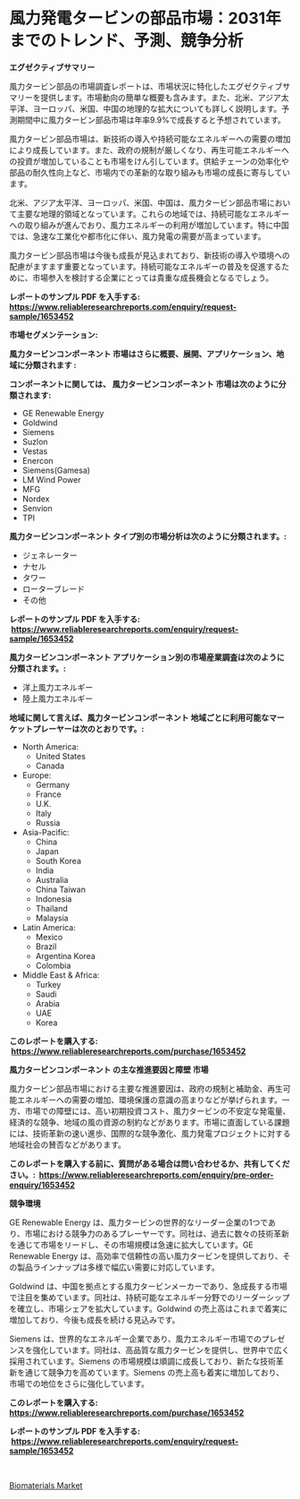 <p><h1>風力発電タービンの部品市場：2031年までのトレンド、予測、競争分析</h1></p><p><strong>エグゼクティブサマリー</strong></p>
<p><p>風力タービン部品の市場調査レポートは、市場状況に特化したエグゼクティブサマリーを提供します。市場動向の簡単な概要も含みます。また、北米、アジア太平洋、ヨーロッパ、米国、中国の地理的な拡大についても詳しく説明します。予測期間中に風力タービン部品市場は年率9.9%で成長すると予想されています。</p><p>風力タービン部品市場は、新技術の導入や持続可能なエネルギーへの需要の増加により成長しています。また、政府の規制が厳しくなり、再生可能エネルギーへの投資が増加していることも市場をけん引しています。供給チェーンの効率化や部品の耐久性向上など、市場内での革新的な取り組みも市場の成長に寄与しています。</p><p>北米、アジア太平洋、ヨーロッパ、米国、中国は、風力タービン部品市場において主要な地理的領域となっています。これらの地域では、持続可能なエネルギーへの取り組みが進んでおり、風力エネルギーの利用が増加しています。特に中国では、急速な工業化や都市化に伴い、風力発電の需要が高まっています。</p><p>風力タービン部品市場は今後も成長が見込まれており、新技術の導入や環境への配慮がますます重要となっています。持続可能なエネルギーの普及を促進するために、市場参入を検討する企業にとっては貴重な成長機会となるでしょう。</p></p>
<p><strong>レポートのサンプル PDF を入手する: <a href="https://www.reliableresearchreports.com/enquiry/request-sample/1653452">https://www.reliableresearchreports.com/enquiry/request-sample/1653452</a></strong></p>
<p><strong>市場セグメンテーション:</strong></p>
<p><strong> 風力タービンコンポーネント 市場はさらに概要、展開、アプリケーション、地域に分類されます :</strong></p>
<p><strong>コンポーネントに関しては、 風力タービンコンポーネント 市場は次のように分類されます: &nbsp;</strong></p>
<p><ul><li>GE Renewable Energy</li><li>Goldwind</li><li>Siemens</li><li>Suzlon</li><li>Vestas</li><li>Enercon</li><li>Siemens(Gamesa)</li><li>LM Wind Power</li><li>MFG</li><li>Nordex</li><li>Senvion</li><li>TPI</li></ul></p>
<p><strong> 風力タービンコンポーネント タイプ別の市場分析は次のように分類されます。:</strong></p>
<p><ul><li>ジェネレーター</li><li>ナセル</li><li>タワー</li><li>ローターブレード</li><li>その他</li></ul></p>
<p><strong>レポートのサンプル PDF を入手する: &nbsp;<a href="https://www.reliableresearchreports.com/enquiry/request-sample/1653452">https://www.reliableresearchreports.com/enquiry/request-sample/1653452</a></strong></p>
<p><strong> 風力タービンコンポーネント アプリケーション別の市場産業調査は次のように分類されます。:</strong></p>
<p><ul><li>洋上風力エネルギー</li><li>陸上風力エネルギー</li></ul></p>
<p><strong>地域に関して言えば、風力タービンコンポーネント 地域ごとに利用可能なマーケットプレーヤーは次のとおりです。:</strong></p>
<p><ul>
    <li>
        North America:
        <ul>
            <li>United States</li>
            <li>Canada</li>
        </ul>
    </li>
    <li>
        Europe:
        <ul>
            <li>Germany</li>
            <li>France</li>
            <li>U.K.</li>
            <li>Italy</li>
            <li>Russia</li>
        </ul>
    </li>
    <li>
        Asia-Pacific:
        <ul>
            <li>China</li>
            <li>Japan</li>
            <li>South Korea</li>
            <li>India</li>
            <li>Australia</li>
            <li>China Taiwan</li>
            <li>Indonesia</li>
            <li>Thailand</li>
            <li>Malaysia</li>
        </ul>
    </li>
    <li>
        Latin America:
        <ul>
            <li>Mexico</li>
            <li>Brazil</li>
            <li>Argentina Korea</li>
            <li>Colombia</li>
        </ul>
    </li>
    <li>
        Middle East & Africa:
        <ul>
            <li>Turkey</li>
            <li>Saudi</li>
            <li>Arabia</li>
            <li>UAE</li>
            <li>Korea</li>
        </ul>
    </li>
    </ul></p>
<p><strong>このレポートを購入する: &nbsp;<a href="https://www.reliableresearchreports.com/purchase/1653452">https://www.reliableresearchreports.com/purchase/1653452</a></strong></p>
<p><strong>風力タービンコンポーネント の主な推進要因と障壁 市場</strong></p>
<p><p>風力タービン部品市場における主要な推進要因は、政府の規制と補助金、再生可能エネルギーへの需要の増加、環境保護の意識の高まりなどが挙げられます。一方、市場での障壁には、高い初期投資コスト、風力タービンの不安定な発電量、経済的な競争、地域の風の資源の制約などがあります。市場に直面している課題には、技術革新の速い進歩、国際的な競争激化、風力発電プロジェクトに対する地域社会の賛否などがあります。</p></p>
<p><strong>このレポートを購入する前に、質問がある場合は問い合わせるか、共有してください。:&nbsp; <a href="https://www.reliableresearchreports.com/enquiry/pre-order-enquiry/1653452">https://www.reliableresearchreports.com/enquiry/pre-order-enquiry/1653452</a></strong></p>
<p><strong>競争環境</strong></p>
<p><p>GE Renewable Energy は、風力タービンの世界的なリーダー企業の1つであり、市場における競争力のあるプレーヤーです。同社は、過去に数々の技術革新を通じて市場をリードし、その市場規模は急速に拡大しています。GE Renewable Energy は、高効率で信頼性の高い風力タービンを提供しており、その製品ラインナップは多様で幅広い需要に対応しています。</p><p>Goldwind は、中国を拠点とする風力タービンメーカーであり、急成長する市場で注目を集めています。同社は、持続可能なエネルギー分野でのリーダーシップを確立し、市場シェアを拡大しています。Goldwind の売上高はこれまで着実に増加しており、今後も成長を続ける見込みです。</p><p>Siemens は、世界的なエネルギー企業であり、風力エネルギー市場でのプレゼンスを強化しています。同社は、高品質な風力タービンを提供し、世界中で広く採用されています。Siemens の市場規模は順調に成長しており、新たな技術革新を通じて競争力を高めています。Siemens の売上高も着実に増加しており、市場での地位をさらに強化しています。</p></p>
<p><strong>このレポートを購入する: &nbsp; <a href="https://www.reliableresearchreports.com/purchase/1653452">https://www.reliableresearchreports.com/purchase/1653452</a></strong></p>
<p><strong>レポートのサンプル PDF を入手する: &nbsp;<a href="https://www.reliableresearchreports.com/enquiry/request-sample/1653452">https://www.reliableresearchreports.com/enquiry/request-sample/1653452</a></strong><strong></strong></p>
<p>&nbsp;</p>
<p><p><a href="https://woozy-pyroraptor-a1f.notion.site/Biomaterials-Market-Size-Share-Trends-Analysis-Report-By-Application-Regional-Outlook-Competiti-8ee7c4841c0c4ddca799e7f6536fec9a">Biomaterials Market</a></p></p>